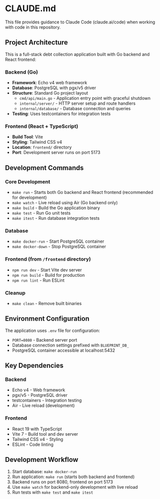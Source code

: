 # CLAUDE.md

This file provides guidance to Claude Code (claude.ai/code) when working with code in this repository.

## Project Architecture

This is a full-stack debt collection application built with Go backend and React frontend:

### Backend (Go)
- **Framework**: Echo v4 web framework
- **Database**: PostgreSQL with pgx/v5 driver
- **Structure**: Standard Go project layout
  - `cmd/api/main.go` - Application entry point with graceful shutdown
  - `internal/server/` - HTTP server setup and route handlers
  - `internal/database/` - Database connection and queries
- **Testing**: Uses testcontainers for integration tests

### Frontend (React + TypeScript)
- **Build Tool**: Vite
- **Styling**: Tailwind CSS v4
- **Location**: `frontend/` directory
- **Port**: Development server runs on port 5173

## Development Commands

### Core Development
- `make run` - Starts both Go backend and React frontend (recommended for development)
- `make watch` - Live reload using Air (Go backend only)
- `make build` - Build the Go application binary
- `make test` - Run Go unit tests
- `make itest` - Run database integration tests

### Database
- `make docker-run` - Start PostgreSQL container
- `make docker-down` - Stop PostgreSQL container

### Frontend (from `/frontend` directory)
- `npm run dev` - Start Vite dev server
- `npm run build` - Build for production
- `npm run lint` - Run ESLint

### Cleanup
- `make clean` - Remove built binaries

## Environment Configuration

The application uses `.env` file for configuration:
- `PORT=8080` - Backend server port
- Database connection settings prefixed with `BLUEPRINT_DB_`
- PostgreSQL container accessible at localhost:5432

## Key Dependencies

### Backend
- Echo v4 - Web framework
- pgx/v5 - PostgreSQL driver
- testcontainers - Integration testing
- Air - Live reload (development)

### Frontend
- React 19 with TypeScript
- Vite 7 - Build tool and dev server
- Tailwind CSS v4 - Styling
- ESLint - Code linting

## Development Workflow

1. Start database: `make docker-run`
2. Run application: `make run` (starts both backend and frontend)
3. Backend runs on port 8080, frontend on port 5173
4. Use `make watch` for backend-only development with live reload
5. Run tests with `make test` and `make itest`